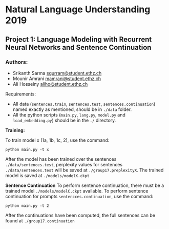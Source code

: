# Natural Language Understanding 2019
## Project 1: Language Modeling with Recurrent Neural Networks and Sentence Continuation

### Authors:
 - Srikanth Sarma      sgurram@student.ethz.ch
 - Mounir Amrani       mamrani@student.ethz.ch
 - Ali Hosseiny        aliho@student.ethz.ch


 Requirements:
  - All data (`sentences.train`, `sentences.test`, `sentences.continuation`) named exactly as mentioned, should be in `./data` folder.
  - All the python scripts (`main.py`, `lang.py`, `model.py` and `load_embedding.py`) should be in the `./` directory.


**Training:**

  To train model x (1a, 1b, 1c, 2), use the command:

  `python main.py -t x`


After the model has been trained over the sentences `./data/sentences.test`, perplexity values for sentences `./data/sentences.test` will be saved at `./group17.preplexityX`. The trained model is saved at `./models/modelX.ckpt`

**Sentence Continuation**
  To perform sentence continuation, there must be a trained model `./models/modelC.ckpt` available. To perform sentence continuation for prompts `sentencces.continuation`, use the command:

  `python main.py -t 2`

  After the continuations have been computed, the full sentences can be found at `./group17.continuation`